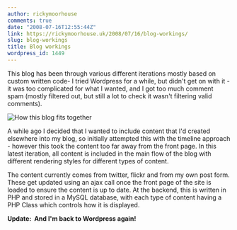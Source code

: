 ```yaml
---
author: rickymoorhouse
comments: true
date: "2008-07-16T12:55:44Z"
link: https://rickymoorhouse.uk/2008/07/16/blog-workings/
slug: blog-workings
title: Blog workings
wordpress_id: 1449
---
```


This blog has been through various different iterations mostly based on custom written code- I tried Wordpress for a while, but didn't get on with it - it was too complicated for what I wanted, and I got too much comment spam (mostly filtered out, but still a lot to check it wasn't filtering valid comments).

![How this blog fits together](/ricky/images/blog/blog_workings.png)

A while ago I decided that I wanted to include content that I'd created elsewhere into my blog, so initially attempted this with the timeline approach - however this took the content too far away from the front page. In this latest iteration, all content is included in the main flow of the blog with different rendering styles for different types of content.

The content currently comes from twitter, flickr and from my own post form. These get updated using an ajax call once the front page of the site is loaded to ensure the content is up to date. At the backend, this is written in PHP and stored in a MySQL database, with each type of content having a PHP Class which controls how it is displayed.

**Update:  And I'm back to Wordpress again!**
